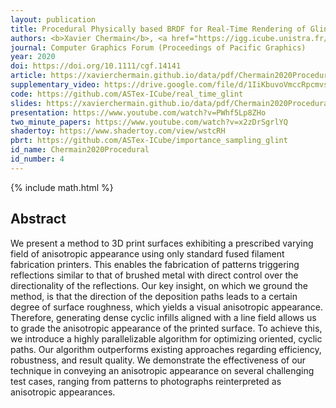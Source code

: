 ```yaml
---
layout: publication
title: Procedural Physically based BRDF for Real-Time Rendering of Glints
authors: <b>Xavier Chermain</b>, <a href="https://igg.icube.unistra.fr/index.php/Basile_Sauvage">Basile Sauvage</a>, <a href="https://dpt-info.u-strasbg.fr/~dischler/">Jean-Michel Dischler</a>, and <a href="https://cg.ivd.kit.edu/staff/prof/dachsbacher/mitarbeiter_dachsbacher.php">Carsten Dachsbacher</a>
journal: Computer Graphics Forum (Proceedings of Pacific Graphics)
year: 2020
doi: https://doi.org/10.1111/cgf.14141
article: https://xavierchermain.github.io/data/pdf/Chermain2020Procedural.pdf
supplementary_video: https://drive.google.com/file/d/1IiKbuvoVmccRpcmvsdao_GJVVMtXJg_p/view
code: https://github.com/ASTex-ICube/real_time_glint
slides: https://xavierchermain.github.io/data/pdf/Chermain2020ProceduralSlides.pdf
presentation: https://www.youtube.com/watch?v=PWhf5Lp8ZHo
two_minute_papers: https://www.youtube.com/watch?v=x2zDrSgrlYQ
shadertoy: https://www.shadertoy.com/view/wstcRH
pbrt: https://github.com/ASTex-ICube/importance_sampling_glint
id_name: Chermain2020Procedural
id_number: 4
---
```

{% include math.html %}

## Abstract

We present a method to 3D print surfaces exhibiting a prescribed varying field
of anisotropic appearance using only standard fused filament fabrication
printers. This enables the fabrication of patterns triggering reflections
similar to that of brushed metal with direct control over the directionality of
the reflections. Our key insight, on which we ground the method, is that the
direction of the deposition paths leads to a certain degree of surface
roughness, which yields a visual anisotropic appearance. Therefore, generating
dense cyclic infills aligned with a line field allows us to grade the
anisotropic appearance of the printed surface. To achieve this, we introduce a
highly parallelizable algorithm for optimizing oriented, cyclic paths. Our
algorithm outperforms existing approaches regarding efficiency, robustness, and
result quality. We demonstrate the effectiveness of our technique in conveying
an anisotropic appearance on several challenging test cases, ranging from
patterns to photographs reinterpreted as anisotropic appearances.
